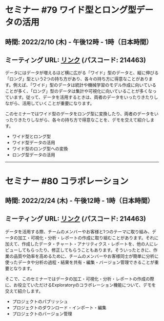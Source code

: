 # セミナー #79 ワイド型とロング型データの活用

## 時間: 2022/2/10 (木) - 午後12時 - 1時（日本時間）

## ミーティング URL: [リンク](https://us02web.zoom.us/j/331585134?pwd=VGVyeXBRWjFMT2hESFdhSU45Z2d0dz09) (パスコード: 214463)

データにはデータが増えるほど横に広がる「ワイド」型のデータと、縦に伸びる「ロング」型という2つの持ち方があり、各々の持ち方に得意なことがあります。例えば、「ワイド」型のデータは統計や機械学習のモデル作成に向いていることが多く、「ロング」型のデータは集計や可視化に向いていることが多くなっています。従って、データを活用するときは、両者のデータをいったりきたりしながら、活用していくことが重要になります。

このセミナーではワイド型のデータをロング型に変換したり、両者のデータをいったりきたりしながら、各々の持ち方で得意なことを、デモを交えて紹介します。

* ワイド型とロング型
* ワイド型データの活用
* ワイド型のロング型への変換
* ロング型データの活用

----

# セミナー #80 コラボレーション

## 時間: 2022/2/24 (木) - 午後12時 - 1時（日本時間）

## ミーティング URL: [リンク](https://us02web.zoom.us/j/331585134?pwd=VGVyeXBRWjFMT2hESFdhSU45Z2d0dz09) (パスコード: 214463)

データを活用する際、チームのメンバーやお客様と1つのテーマに取り組み、データの加工・可視化・分析・レポートの作成に取り組むことがあります。それに加えて、作成したデータ・チャート・アナリティクス・レポートを、他の人にレビューしてもらったり、修正してもらうこともあります。そういったときに、作業の品質や効率を高めるために、チームのメンバーやお客様同士が簡単に分析に使ったデータや分析の過程・結果を共有・編集・バージョン管理できることが重要となります。

そこで、このセミナーではデータの加工・可視化・分析・レポートの作成の際に、お役立ていただけるExploratoryのコラボレーション機能について、デモを交えて紹介します。

* プロジェクトのパブリッシュ
* プロジェクトのダウンロード・インポート・編集
* プロジェクトのバージョン管理
